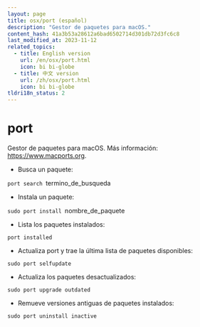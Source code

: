 ```yaml
---
layout: page
title: osx/port (español)
description: "Gestor de paquetes para macOS."
content_hash: 41a3b53a28612a6bad6502714d301db72d3fc6c8
last_modified_at: 2023-11-12
related_topics:
  - title: English version
    url: /en/osx/port.html
    icon: bi bi-globe
  - title: 中文 version
    url: /zh/osx/port.html
    icon: bi bi-globe
tldri18n_status: 2
---
```

# port

Gestor de paquetes para macOS.
Más información: <https://www.macports.org>.

- Busca un paquete:

`port search `<span class="tldr-var badge badge-pill bg-dark-lm bg-white-dm text-white-lm text-dark-dm font-weight-bold">termino_de_busqueda</span>

- Instala un paquete:

`sudo port install `<span class="tldr-var badge badge-pill bg-dark-lm bg-white-dm text-white-lm text-dark-dm font-weight-bold">nombre_de_paquete</span>

- Lista los paquetes instalados:

`port installed`

- Actualiza port y trae la última lista de paquetes disponibles:

`sudo port selfupdate`

- Actualiza los paquetes desactualizados:

`sudo port upgrade outdated`

- Remueve versiones antiguas de paquetes instalados:

`sudo port uninstall inactive`
